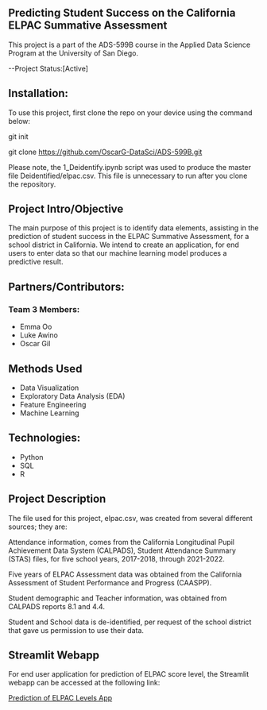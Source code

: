 ## Predicting Student Success on the California ELPAC Summative Assessment

This project is a part of the ADS-599B course in the Applied Data Science Program at the University of San Diego.

--Project Status:[Active]

## Installation:
To use this project, first clone the repo on your device using the command below:

git init

git clone https://github.com/OscarG-DataSci/ADS-599B.git

Please note, the 1_Deidentify.ipynb script was used to produce the master file Deidentified/elpac.csv. This file is unnecessary to run after you clone the repository.

## Project Intro/Objective
The main purpose of this project is to identify data elements, assisting in the prediction of student success in the ELPAC Summative Assessment, for a school district in California.
We intend to create an application, for end users to enter data so that our machine learning model produces a predictive result.

## Partners/Contributors:
### Team 3 Members:
- Emma Oo
- Luke Awino
- Oscar Gil

## Methods Used
- Data Visualization
- Exploratory Data Analysis (EDA)
- Feature Engineering
- Machine Learning

## Technologies:
- Python
- SQL
- R

## Project Description
The file used for this project, elpac.csv, was created from several different sources; they are:

Attendance information, comes from the California Longitudinal Pupil Achievement Data System (CALPADS), Student Attendance Summary (STAS) files, 
for five school years, 2017-2018, through 2021-2022.

Five years of ELPAC Assessment data was obtained from the California Assessment of Student Performance and Progress (CAASPP).

Student demographic and Teacher information, was obtained from CALPADS reports 8.1 and 4.4.

Student and School data is de-identified, per request of the school district that gave us permission to use their data.

## Streamlit Webapp 
For end user application for prediction of ELPAC score level, the Streamlit webapp can be accessed at the following link:

<a target="_blank" rel="noopener noreferrer" href="https://oscarg-datasci-ads-599b-streamlitelpac-app-obqftk.streamlit.app/">Prediction of ELPAC Levels App<a>


